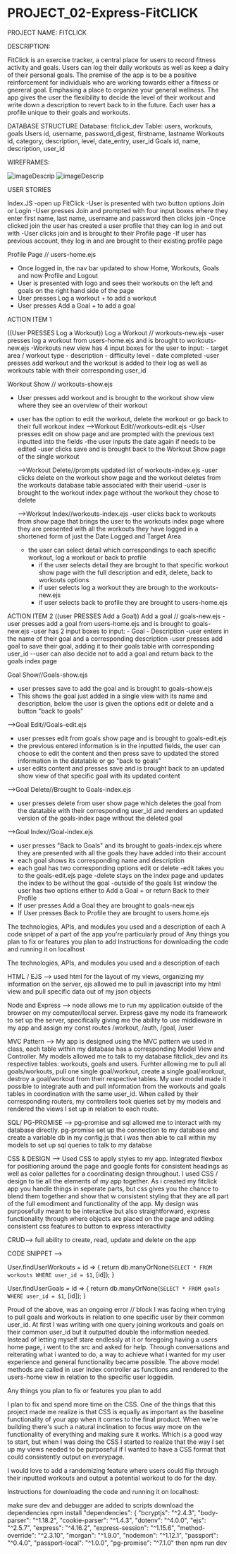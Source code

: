 # PROJECT_02-Express-FitCLICK

PROJECT NAME: FITCLICK

DESCRIPTION: 

FitClick is an exercise tracker, a central place for users to record fitness activity and goals. Users can log their daily workouts as well as keep a dairy of their personal goals. The premise of the app is to be a positive reinforcement for individuals who are working towards either a fitness or gnereral goal. Emphasing a place to organize your general wellness. The app gives the user the flexibility to decide the level of their workout and write down a description to revert back to in the future. Each user has a profile unique to their goals and workouts. 

DATABASE STRUCTURE
Database: fitclick_dev
Table: users, workouts, goals 
Users
id, username, password_digest, firstname, lastname
Workouts
id, category, description, level, date_entry, user_id
Goals
id, name, description, user_id


WIREFRAMES: 

![imageDescrip](https://i.imgur.com/kEaWPlg.jpg)
![imageDescrip](https://i.imgur.com/wSdq3si.jpg)

USER STORIES
 
 Index.JS
 -open up FitClick
 -User is presented with two button options Join or Login
 -User presses Join and prompted with four input boxes where they enter first name, last name, username and password then clicks join
 -Once clicked join the user has created a user profile that they can log in and out with
 -User clicks join and is brought to their Profile page
 -If user has previous account, they log in and are brought to their existing profile page

Profile Page // users-home.ejs
- Once logged in, the nav bar updated to show Home, Workouts, Goals and now Profile and Logout 
- User is presented with logo and sees their workouts on the left and goals on the right hand side of the page
- User presses Log a workout + to add a workout
- User presses Add a Goal + to add a goal

ACTION ITEM 1

((User PRESSES Log a Workout))
Log a Workout // workouts-new.ejs
-user presses log a workout from users-home.ejs and is brought to workouts-new.ejs
-Workouts new view  has 4 input boxes for the user to input:
    - target area / workout type
    - description
    - difficulty level 
    - date completed
-user presses add workout and the workout is added to their log as well as workouts table with their corresponding user_id

Workout Show // workouts-show.ejs
- User presses add workout and is brought to the workout show view where they see an overview of their workout
- user has the option to edit the workout, delete the workout or go back to their full workout index
    -->Workout Edit//workouts-edit.ejs
    -User presses edit on show page and are prompted with the previous text inputted into the fields
    -the user inputs the date again if needs to be edited
    -user clicks save and is brought back to the Workout Show page of the single workout

    -->Workout Delete//prompts updated list of workouts-index.ejs
    -user clicks delete on the workout show page and the workout deletes from the workouts database table associated with their userid
    -user is brought to the workout index page without the workout they chose to delete 

    -->Workout Index//workouts-index.ejs
    -user clicks back to workouts from show page that brings the user to the workouts index page where they are presented with all the workouts they have logged in a shortened form of just the Date Logged and Target Area
    - the user can select detail which correspondings to each specific workout, log a workout or back to profile
        - if the user selects detail they are brought to that specific workout show page with the full description and edit, delete, back to workouts options
        - if user selects log a workout they are brough to the workouts-new.ejs
        - if user selects back to profile they are brought to users-home.ejs

ACTION ITEM 2
((user PRESSES Add a Goal))
Add a goal // goals-new.ejs
-user presses add a goal from users-home.ejs and is brought to goals-new.ejs
-user has 2 input boxes to input:
    - Goal
    - Description
-user enters in the name of their goal and a corresponding description 
-user presses add goal to save their goal, adding it to their goals table with corresponding user_id
--user can also decide not to add a goal and return back to the goals index page

Goal Show//Goals-show.ejs
- user presses save to add the goal and is brought to goals-show.ejs
- This shows the goal just added in a single view with its name and description, below the user is given the options edit or delete and a button "back to goals"

-->Goal Edit//Goals-edit.ejs
- user presses edit from goals show page and is brought to goals-edit.ejs
- the previous entered information is in the inputted fields, the user can choose to edit the content and then press save to updated the stored information in the datatable or go "back to goals" 
- user edits content and presses save and is brought back to an updated show view of that specific goal with its updated content 

-->Goal Delete//Brought to Goals-index.ejs
- user presses delete from user show page which deletes the goal from the datatable with their corresponding user_id and renders an updated version of the goals-index page without the deleted goal

-->Goal Index//Goal-index.ejs
- user presses "Back to Goals" and its brought to goals-index.ejs where they are presented with all the goals they have added into their account
- each goal shows its corresponding name and description
- each goal has two corresponding options edit or delete
-edit takes you to the goals-edit.ejs page
-delete stays on the index page and updates the index to be without the goal 
-outside of the goals list window the user has two options either to Add a Goal + or return Back to their Profile
- If user presses Add a Goal they are brought to goals-new.ejs
- If User presses Back to Profile they are brought to users.home.ejs



The technologies, APIs, and modules you used and a description of each
A code snippet of a part of the app you're particularly proud of
Any things you plan to fix or features you plan to add
Instructions for downloading the code and running it on localhost

The technologies, APIs, and modules you used and a description of each

HTML / EJS --> used html for the layout of my views, organizing my information on the server, ejs allowed me to pull in javascript into my html view and pull specific data out of my json objects

Node and Express --> node allows me to run my application outside of the browser on my computer/local server. Express gave my node its framework to set up the server, specifically giving me the ability to use middleware in my app and assign my const routes /workout, /auth, /goal, /user

MVC Pattern --> My app is designed using the MVC pattern we used in class, each table within my database has a corresponding Model View and Controller. My models allowed me to talk to my database fitclick_dev and its respective tables: workouts, goals and users. Furhter allowing me to pull all goals/workouts, pull one single goal/workout, create a single goal/workout, destroy a goal/workout from their respective tables. My user model made it possible to integrate auth and pull information from the workouts and goals tables in coordination with the same user_id. When called by their corresponding routers, my controllers took queries set by my models and rendered the views I set up in relation to each route. 

SQL/ PG-PROMISE --> pg-promise and sql allowed me to interact with my database directly. pg-promise set up the connection to my database and create a variable db in my config.js that i was then able to call within my models to set up sql queries to talk to my databse

CSS & DESIGN --> Used CSS to apply styles to my app. Integrated flexbox for positioning around the page and google fonts for consistent headings as well as color pallettes for a coordinating design throughout. I used CSS / design to tie all the elements of my app together. As i created my fitclick app you handle things in seperate parts, but css gives you the chance to blend them together and show that w consistent styling that they are all part of the full emodiment and functionality of the app. My design was purposefully meant to be interactive but also straightforward, express functionality through where objects are placed on the page and adding consistent css features to button to express interactivity 

CRUD--> full ability to create, read, update and delete on the app

CODE SNIPPET --> 

User.findUserWorkouts = id => {
  return db.manyOrNone(`
    SELECT * FROM workouts
    WHERE user_id = $1
    `, [id]);
    }

User.findUserGoals = id => {
  return db.manyOrNone(`
    SELECT * FROM goals
    WHERE user_id = $1
    `, [id]);
    }

Proud of the above, was an ongoing error // block I was facing when trying to pull goals and workouts in relation to one specific user by their common user_id. At first I was writing with one query joining workouts and goals on their common user_id but it outputted double the information needed. Instead of letting myself stare endlessly at it or foregoing having a users home page, i went to the src and asked for help. Through conversations and reiterating what i wanted to do, a way to achieve what i wanted for my user experience and general functionality became possible. The above model methods are called in user index controller as functions and rendered to the users-home view in relation to the specific user loggedin. 

Any things you plan to fix or features you plan to add

I plan to fix and spend more time on the CSS. One of the things that this project made me realize is that CSS is equally as important as the baseline functionality of your app when it comes to the final product. When we're building there's such a natural inclination to focus way more on the functionality of everything and making sure it works. Which is a good way to start, but when I was doing the CSS I started to realize that the way I set up my views needed to be purposeful if I wanted to have a CSS format that could consistently output on everypage. 

I would love to add a randomizing feature where users could flip through their inputted workouts and output a potential workout to do for the day.  

Instructions for downloading the code and running it on localhost:

make sure dev and debugger are added to scripts
download the dependencies
npm install 
"dependencies": {
    "bcryptjs": "^2.4.3",
    "body-parser": "^1.18.2",
    "cookie-parser": "^1.4.3",
    "dotenv": "^4.0.0",
    "ejs": "^2.5.7",
    "express": "^4.16.2",
    "express-session": "^1.15.6",
    "method-override": "^2.3.10",
    "morgan": "^1.9.0",
    "nodemon": "^1.12.1",
    "passport": "^0.4.0",
    "passport-local": "^1.0.0",
    "pg-promise": "^7.1.0"
then npm run dev

